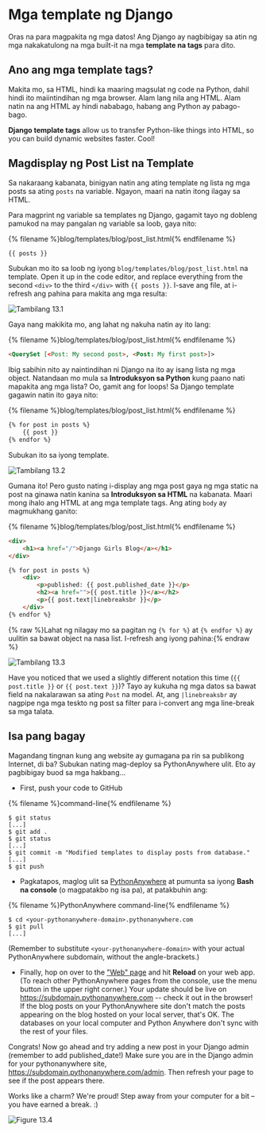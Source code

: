 # Mga template ng Django

Oras na para magpakita ng mga datos! Ang Django ay nagbibigay sa atin ng mga nakakatulong na mga built-it na mga **template na tags** para dito.

## Ano ang mga template tags?

Makita mo, sa HTML, hindi ka maaring magsulat ng code na Python, dahil hindi ito maiintindihan ng mga browser. Alam lang nila ang HTML. Alam natin na ang HTML ay hindi nababago, habang ang Python ay pabago-bago.

**Django template tags** allow us to transfer Python-like things into HTML, so you can build dynamic websites faster. Cool!

## Magdisplay ng Post List na Template

Sa nakaraang kabanata, binigyan natin ang ating template ng lista ng mga posts sa ating `posts` na variable. Ngayon, maari na natin itong ilagay sa HTML.

Para magprint ng variable sa templates ng Django, gagamit tayo ng dobleng pamukod na may pangalan ng variable sa loob, gaya nito:

{% filename %}blog/templates/blog/post_list.html{% endfilename %}

```html
{{ posts }}
```

Subukan mo ito sa loob ng iyong `blog/templates/blog/post_list.html` na template. Open it up in the code editor, and replace everything from the second `<div>` to the third `</div>` with `{{ posts }}`. I-save ang file, at i-refresh ang pahina para makita ang mga resulta:

![Tambilang 13.1](images/step1.png)

Gaya nang makikita mo, ang lahat ng nakuha natin ay ito lang:

{% filename %}blog/templates/blog/post_list.html{% endfilename %}

```html
<QuerySet [<Post: My second post>, <Post: My first post>]>
```

Ibig sabihin nito ay naintindihan ni Django na ito ay isang lista ng mga object. Natandaan mo mula sa **Introduksyon sa Python** kung paano nati mapakita ang mga lista? Oo, gamit ang for loops! Sa Django template gagawin natin ito gaya nito:

{% filename %}blog/templates/blog/post_list.html{% endfilename %}

```html
{% for post in posts %}
    {{ post }}
{% endfor %}
```

Subukan ito sa iyong template.

![Tambilang 13.2](images/step2.png)

Gumana ito! Pero gusto nating i-display ang mga post gaya ng mga static na post na ginawa natin kanina sa **Introduksyon sa HTML** na kabanata. Maari mong ihalo ang HTML at ang mga template tags. Ang ating `body` ay magmukhang ganito:

{% filename %}blog/templates/blog/post_list.html{% endfilename %}

```html
<div>
    <h1><a href="/">Django Girls Blog</a></h1>
</div>

{% for post in posts %}
    <div>
        <p>published: {{ post.published_date }}</p>
        <h2><a href="">{{ post.title }}</a></h2>
        <p>{{ post.text|linebreaksbr }}</p>
    </div>
{% endfor %}
```

{% raw %}Lahat ng nilagay mo sa pagitan ng `{% for %}` at `{% endfor %}` ay uulitin sa bawat object na nasa list. I-refresh ang iyong pahina:{% endraw %}

![Tambilang 13.3](images/step3.png)

Have you noticed that we used a slightly different notation this time (`{{ post.title }}` or `{{ post.text }}`)? Tayo ay kukuha ng mga datos sa bawat field na nakalarawan sa ating `Post` na model. At, ang `|linebreaksbr` ay nagpipe nga mga teskto ng post sa filter para i-convert ang mga line-break sa mga talata.

## Isa pang bagay

Magandang tingnan kung ang website ay gumagana pa rin sa publikong Internet, di ba? Subukan nating mag-deploy sa PythonAnywhere ulit. Eto ay pagbibigay buod sa mga hakbang…

* First, push your code to GitHub

{% filename %}command-line{% endfilename %}

    $ git status
    [...]
    $ git add .
    $ git status
    [...]
    $ git commit -m "Modified templates to display posts from database."
    [...]
    $ git push
    

* Pagkatapos, maglog ulit sa [PythonAnywhere](https://www.pythonanywhere.com/consoles/) at pumunta sa iyong **Bash na console** (o magpatakbo ng isa pa), at patakbuhin ang:

{% filename %}PythonAnywhere command-line{% endfilename %}

    $ cd <your-pythonanywhere-domain>.pythonanywhere.com
    $ git pull
    [...]
    

(Remember to substitute `<your-pythonanywhere-domain>` with your actual PythonAnywhere subdomain, without the angle-brackets.)

* Finally, hop on over to the ["Web" page](https://www.pythonanywhere.com/web_app_setup/) and hit **Reload** on your web app. (To reach other PythonAnywhere pages from the console, use the menu button in the upper right corner.) Your update should be live on https://subdomain.pythonanywhere.com -- check it out in the browser! If the blog posts on your PythonAnywhere site don't match the posts appearing on the blog hosted on your local server, that's OK. The databases on your local computer and Python Anywhere don't sync with the rest of your files.

Congrats! Now go ahead and try adding a new post in your Django admin (remember to add published_date!) Make sure you are in the Django admin for your pythonanywhere site, https://subdomain.pythonanywhere.com/admin. Then refresh your page to see if the post appears there.

Works like a charm? We're proud! Step away from your computer for a bit – you have earned a break. :)

![Figure 13.4](images/donut.png)